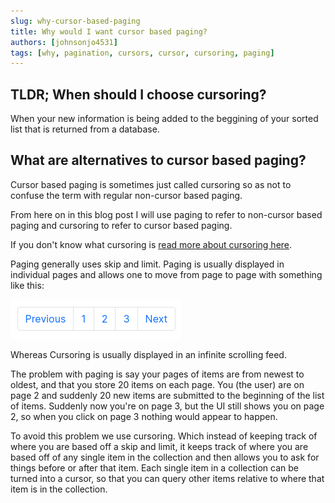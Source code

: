 ```yaml
---
slug: why-cursor-based-paging
title: Why would I want cursor based paging?
authors: [johnsonjo4531]
tags: [why, pagination, cursors, cursor, cursoring, paging]
---
```



## TLDR; When should I choose cursoring?

When your new information is being added to the beggining of your sorted list that is returned from a database.

## What are alternatives to cursor based paging?

Cursor based paging is sometimes just called cursoring so as not to confuse the term with regular non-cursor based paging.

From here on in this blog post I will use paging to refer to non-cursor based paging and cursoring to refer to cursor based paging.


If you don't know what cursoring is [read more about cursoring here](../2022-02-30-what-is-cursoring-and-pagination.md).

Paging generally uses skip and limit. Paging is usually displayed in individual pages and allows one to move from page to page with something like this:

![Pagination Buttons](./paging.png)

Whereas Cursoring is usually displayed in an infinite scrolling feed.

The problem with paging is say your pages of items are from newest to oldest, and that you store 20 items on each page. You (the user) are on page 2 and suddenly 20 new items are submitted to the beginning of the list of items. Suddenly now you're on page 3, but the UI still shows you on page 2, so when you click on page 3 nothing would appear to happen.

To avoid this problem we use cursoring. Which instead of keeping track of where you are based off a skip and limit, it keeps track of where you are based off of any single item in the collection and then allows you to ask for things before or after that item. Each single item in a collection can be turned into a cursor, so that you can query other items relative to where that item is in the collection.
